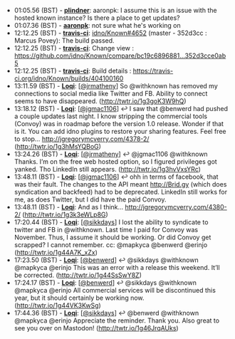 * <a id="01:05.56">01:05.56 (BST)</a> - __[plindner](https://github.com/plindner)__: aaronpk: I assume this is an issue with the hosted  known instance?  Is there a place to get updates?
* <a id="01:07.36">01:07.36 (BST)</a> - __[aaronpk](https://github.com/aaronpk)__: not sure what he's working on
* <a id="12:12.25">12:12.25 (BST)</a> - __[travis-ci](https://github.com/travis-ci)__: <a href="https://github.com/idno/Known/issues/4652">idno/Known#4652</a> (master - 352d3cc : Marcus Povey): The build passed.
* <a id="12:12.25">12:12.25 (BST)</a> - __[travis-ci](https://github.com/travis-ci)__: Change view : https://github.com/idno/Known/compare/bc19c6896881...352d3cce0ab5
* <a id="12:12.25">12:12.25 (BST)</a> - __[travis-ci](https://github.com/travis-ci)__: Build details : https://travis-ci.org/idno/Known/builds/404100160
* <a id="13:11.59">13:11.59 (BST)</a> - __[Loqi](https://github.com/Loqi)__: [<a href="https://twitter.com/jrmatheny">@jrmatheny</a>] So @withknown has removed my connections to social media like Twitter and FB. Ability to connect seems to have disappeared. (http://twtr.io/1g3goK3W9hQ)
* <a id="13:18.12">13:18.12 (BST)</a> - __[Loqi](https://github.com/Loqi)__: [<a href="https://twitter.com/jgmac1106">@jgmac1106</a>] ↩️ I saw that @benwerd had pushed a couple updates last night. I know stripping the commercial tools (Convoy) was in roadmap before the version 1.0 release. Wonder if that is it. You can add idno plugins to restore your sharing features. Feel free to stop… http://jgregorymcverry.com/4378-2/ (http://twtr.io/1g3hMsYQBoG)
* <a id="13:24.26">13:24.26 (BST)</a> - __[Loqi](https://github.com/Loqi)__: [<a href="https://twitter.com/jrmatheny">@jrmatheny</a>] ↩️ @jgmac1106 @withknown Thanks. I’m on the free web hosted option, so I figured privileges got yanked. Tho LinkedIn still appears. (http://twtr.io/1g3hvVxsYRc)
* <a id="13:48.11">13:48.11 (BST)</a> - __[Loqi](https://github.com/Loqi)__: [<a href="https://twitter.com/jgmac1106">@jgmac1106</a>] ↩️ ohh in terms of facebook, that was their fault. The changes to the API meant http://Brid.gy (which does syndication and backfeed) had to be deprecated. LinkedIn still works for me, as does Twitter, but I did have the paid Convoy.
* <a id="13:48.11">13:48.11 (BST)</a> - __[Loqi](https://github.com/Loqi)__: And as I think… http://jgregorymcverry.com/4380-2/ (http://twtr.io/1g3k3eWLp8G)
* <a id="17:20.44">17:20.44 (BST)</a> - __[Loqi](https://github.com/Loqi)__: [<a href="https://twitter.com/sikkdays">@sikkdays</a>] I lost the ability to syndicate to twitter and FB in @withknown. Last time I paid for Convoy was November. Thus, I assume it should be working. Or did Convoy get scrapped? I cannot remember. cc: @mapkyca @benwerd @erinjo (http://twtr.io/1g44A7K_xZx)
* <a id="17:23.50">17:23.50 (BST)</a> - __[Loqi](https://github.com/Loqi)__: [<a href="https://twitter.com/benwerd">@benwerd</a>] ↩️ @sikkdays @withknown @mapkyca @erinjo This was an error with a release this weekend. It’ll be corrected. (http://twtr.io/1g44SsSwY8Z)
* <a id="17:24.17">17:24.17 (BST)</a> - __[Loqi](https://github.com/Loqi)__: [<a href="https://twitter.com/benwerd">@benwerd</a>] ↩️ @sikkdays @withknown @mapkyca @erinjo All commercial services will be discontinued this year, but it should certainly be working now. (http://twtr.io/1g44VK3KwSg)
* <a id="17:44.36">17:44.36 (BST)</a> - __[Loqi](https://github.com/Loqi)__: [<a href="https://twitter.com/sikkdays">@sikkdays</a>] ↩️ @benwerd @withknown @mapkyca @erinjo Appreciate the reminder. Thank you. Also great to see you over on Mastodon! (http://twtr.io/1g46JrqAUks)
